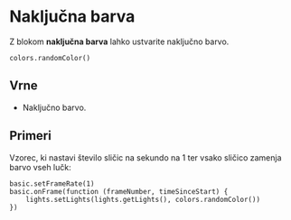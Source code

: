 # Naključna barva

Z blokom **naključna barva** lahko ustvarite naključno barvo.

```sig
colors.randomColor()
```

## Vrne

* Naključno barvo.

## Primeri

Vzorec, ki nastavi število sličic na sekundo na 1 ter vsako sličico zamenja
barvo vseh lučk:

```blocks
basic.setFrameRate(1)
basic.onFrame(function (frameNumber, timeSinceStart) {
    lights.setLights(lights.getLights(), colors.randomColor())
})
```
